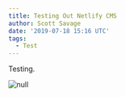 ```yaml
---
title: Testing Out Netlify CMS
author: Scott Savage
date: '2019-07-18 15:16 UTC'
tags:
  - Test
---
```

Testing.

![null](/assets/_stripes_globe-1850-2018-mo.png)
